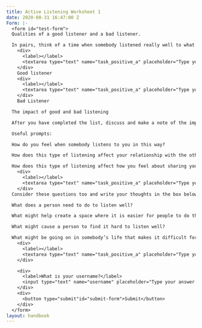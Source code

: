 ```yaml
---
title: Active Listening Worksheet 1
date: 2020-08-31 16:47:00 Z
Form: |-
  <form id="test-form">
  Qualities of a good listener and a bad listener.

  In pairs, think of a time when somebody listened really well to what you were sharing with them and another time when somebody listened very badly to what you were sharing with them. Without disclosing who they are, discuss these qualities make some notes about what you felt made them a good listener or bad listener.
    <div>
      <label></label>
      <textarea type="text" name="task_positive_a" placeholder="Type your answer here"/></textarea>
    </div>
    Good listener
    <div>
      <label></label>
      <textarea type="text" name="task_positive_a" placeholder="Type your answer here"/></textarea>
    </div>
    Bad Listener

  The impact of good and bad listening

  After you have completed the list, discuss and make a note of the impact that these two different types of listening have on your experience with that person.

  Useful prompts:

  How do you feel when somebody listens to you in this way?

  How does this type of listening affect your relationship with the other person?

  How does this type of listening affect how you feel about sharing your difficulties?
    <div>
      <label></label>
      <textarea type="text" name="task_positive_a" placeholder="Type your answer here"/></textarea>
    </div>
  Consider these questions too and write your thoughts in the box below:

  What does a person need to do to listen well?

  What might help create a space where it is easier for people to do this?

  What might cause a person to find it hard to listen well?

  What might be going on in somebody’s life that makes it difficult for them to listen?
    <div>
      <label></label>
      <textarea type="text" name="task_positive_a" placeholder="Type your answer here"/></textarea>
    </div>

    <div>
      <label>What is your username?</label>
      <input type="text" name="username" placeholder="Type your answer here"/></input>
    </div>
    <div>
      <button type="submit"id="submit-form">Submit</button>
    </div>
  </form>
layout: handbook
---
```


